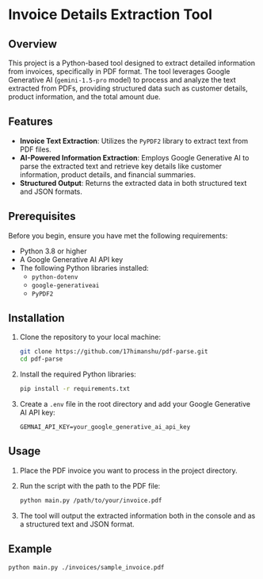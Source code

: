 # Invoice Details Extraction Tool

## Overview

This project is a Python-based tool designed to extract detailed information from invoices, specifically in PDF format. The tool leverages Google Generative AI (`gemini-1.5-pro` model) to process and analyze the text extracted from PDFs, providing structured data such as customer details, product information, and the total amount due.

## Features

- **Invoice Text Extraction**: Utilizes the `PyPDF2` library to extract text from PDF files.
- **AI-Powered Information Extraction**: Employs Google Generative AI to parse the extracted text and retrieve key details like customer information, product details, and financial summaries.
- **Structured Output**: Returns the extracted data in both structured text and JSON formats.

## Prerequisites

Before you begin, ensure you have met the following requirements:

- Python 3.8 or higher
- A Google Generative AI API key
- The following Python libraries installed:
  - `python-dotenv`
  - `google-generativeai`
  - `PyPDF2`

## Installation

1. Clone the repository to your local machine:

    ```bash
    git clone https://github.com/17himanshu/pdf-parse.git
    cd pdf-parse
    ```

2. Install the required Python libraries:

    ```bash
    pip install -r requirements.txt
    ```

3. Create a `.env` file in the root directory and add your Google Generative AI API key:

    ```plaintext
    GEMNAI_API_KEY=your_google_generative_ai_api_key
    ```

## Usage

1. Place the PDF invoice you want to process in the project directory.

2. Run the script with the path to the PDF file:

    ```bash
    python main.py /path/to/your/invoice.pdf
    ```

3. The tool will output the extracted information both in the console and as a structured text and JSON format.

## Example

```bash
python main.py ./invoices/sample_invoice.pdf
